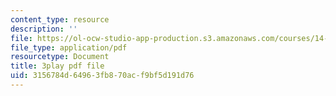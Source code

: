 ```yaml
---
content_type: resource
description: ''
file: https://ol-ocw-studio-app-production.s3.amazonaws.com/courses/14-13-psychology-and-economics-spring-2020/3156784d64963fb870acf9bf5d191d76_JXRd60knm-A.pdf
file_type: application/pdf
resourcetype: Document
title: 3play pdf file
uid: 3156784d-6496-3fb8-70ac-f9bf5d191d76
---
```

